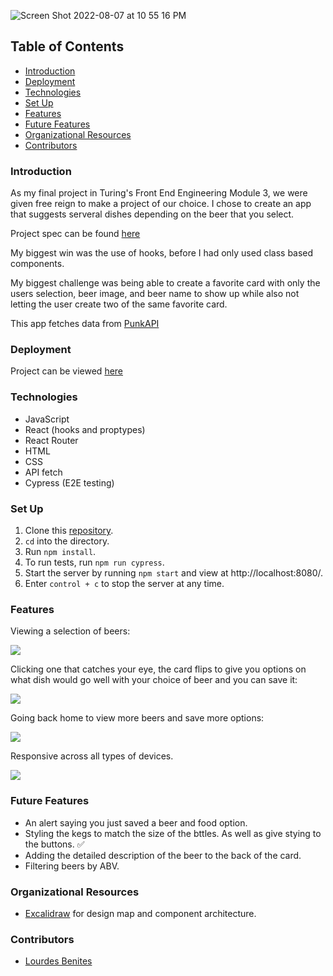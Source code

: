 ![Screen Shot 2022-08-07 at 10 55 16 PM](https://user-images.githubusercontent.com/91972449/183348954-c0fc9f5b-998f-46f2-bd52-7cba0d5a11ff.png)

## Table of Contents
- [Introduction](#introduction)
- [Deployment](#deployment)
- [Technologies](#technologies)
- [Set Up](#set-up)
- [Features](#features)
- [Future Features](#future-features)
- [Organizational Resources](#organizational-resources)
- [Contributors](#contributors)

### Introduction
As my final project in Turing's Front End Engineering Module 3, we were given free reign to make a project of our choice. I chose to create an app that suggests serveral dishes depending on the beer that you select. 

Project spec can be found [here](https://frontend.turing.edu/projects/module-3/showcase.html)

My biggest win was the use of hooks, before I had only used class based components.

My biggest challenge was being able to create a favorite card with only the users selection, beer image, and beer name to show up while also not letting the user create two of the same favorite card. 

This app fetches data from [PunkAPI](https://api.punkapi.com/v2/)

### Deployment
Project can be viewed [here](https://brew-match.herokuapp.com/)

### Technologies
- JavaScript
- React (hooks and proptypes)
- React Router
- HTML
- CSS
- API fetch
- Cypress (E2E testing)

### Set Up
1. Clone this [repository](https://github.com/lourdesbnts/brew-match).
2. `cd` into the directory.
3. Run `npm install`.
4. To run tests, run `npm run cypress`.
5. Start the server by running `npm start` and view at http://localhost:8080/.
6. Enter `control + c` to stop the server at any time.

### Features
Viewing a selection of beers:

![](https://media.giphy.com/media/plGiuD3ZTNkvRk8Zeu/giphy.gif)

Clicking one that catches your eye, the card flips to give you options on what dish would go well with your choice of beer and you can save it:

![](https://media.giphy.com/media/EjjWVPSxiVB0gnqxcU/giphy.gif)

Going back home to view more beers and save more options:

![](https://media.giphy.com/media/MB0aWURs9reox31fNp/giphy.gif)

Responsive across all types of devices.

![](https://media.giphy.com/media/YSg1BQbmHwjT5MJyxi/giphy.gif)



### Future Features
- An alert saying you just saved a beer and food option.
- Styling the kegs to match the size of the bttles. As well as give stying to the buttons. ✅
- Adding the detailed description of the beer to the back of the card. 
- Filtering beers by ABV.

### Organizational Resources
- [Excalidraw](https://excalidraw.com/) for design map and component architecture.

### Contributors
- [Lourdes Benites](https://www.linkedin.com/in/lourdesbenites/)



